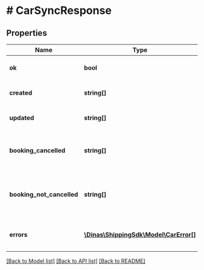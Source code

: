 # # CarSyncResponse

## Properties

Name | Type | Description | Notes
------------ | ------------- | ------------- | -------------
**ok** | **bool** | False if there are errors | [optional]
**created** | **string[]** | Chassis numbers created | [optional]
**updated** | **string[]** | Chassis numbers updated | [optional]
**booking_cancelled** | **string[]** | Chassis numbers whose booking got cancelled | [optional]
**booking_not_cancelled** | **string[]** | Chassis numbers whose booking was not cancelled | [optional]
**errors** | [**\Dinas\ShippingSdk\Model\CarError[]**](CarError.md) | List of errors encountered during sync | [optional]

[[Back to Model list]](../../README.md#models) [[Back to API list]](../../README.md#endpoints) [[Back to README]](../../README.md)
